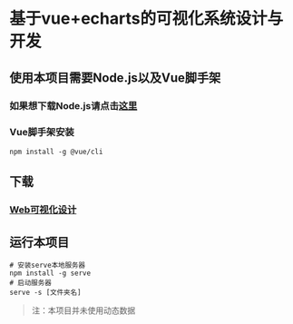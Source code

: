 # 基于vue+echarts的可视化系统设计与开发

## 使用本项目需要Node.js以及Vue脚手架

### 如果想下载Node.js请点击[这里](http://nodejs.cn/download/)

### Vue脚手架安装

```
npm install -g @vue/cli
```
## 下载

### [Web可视化设计](https://github.com/White-Soul/testVisual/releases/)

## 运行本项目
```shell
# 安装serve本地服务器
npm install -g serve
# 启动服务器
serve -s [文件夹名]
```

> 注：本项目并未使用动态数据